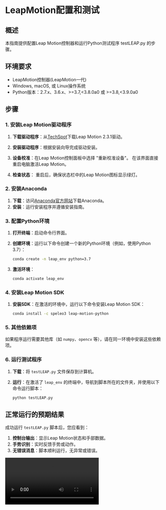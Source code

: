 # LeapMotion配置和测试

## 概述

本指南提供配置Leap Motion控制器和运行Python测试程序 testLEAP.py 的步骤。

## 环境要求

- LeapMotion控制器(LeapMotion一代)
- Windows, macOS, 或 Linux操作系统
- Python版本：2.7.x、3.6.x、>=3.7,<3.8.0a0 或 >=3.8,<3.9.0a0

## 步骤


### 1. 安装Leap Motion驱动程序

1. **下载驱动程序**：从[TechSpot](https://www.techspot.com/downloads/6701-leap-motion.html)下载Leap Motion 2.3.1驱动。

2. **安装驱动程序**：根据安装向导完成驱动安装。

3. **设备校准**：在Leap Motion控制面板中选择 "重新校准设备"。 在该界面直接重启电脑激活Leap Motion。

4. **检查状态**： 重启后，确保状态栏中的Leap Motion图标显示绿灯。


### 2. 安装Anaconda

1. **下载**：访问[Anaconda官方网站](https://www.anaconda.com/products/individual)下载Anaconda。
2. **安装**：运行安装程序并遵循安装指南。

### 3. 配置Python环境

1. **打开终端**：启动命令行界面。
2. **创建环境**：运行以下命令创建一个新的Python环境（例如，使用Python 3.7）：

   ```bash
   conda create -n leap_env python=3.7
   ```
3. **激活环境**：

   ```bash
   conda activate leap_env
   ```

### 4. 安装Leap Motion SDK

1. **安装SDK**：在激活的环境中，运行以下命令安装Leap Motion SDK：

   ```bash
   conda install -c speleo3 leap-motion-python
   ```

### 5. 其他依赖项

如果程序运行需要其他库（如 `numpy`、`opencv` 等），请在同一环境中安装这些依赖项。

### 6. 运行测试程序

1. **下载**：将 `testLEAP.py` 文件保存到计算机。
2. **运行**：在激活了 `leap_env` 的终端中，导航到脚本所在的文件夹，并使用以下命令运行脚本：

   ```bash
   python testLEAP.py
   ```

## 正常运行的预期结果

成功运行 `testLEAP.py` 脚本后，您应看到：

1. **控制台输出**：显示Leap Motion状态和手部数据。
2. **手势识别**：实时反馈手势或动作。
3. **无错误消息**：脚本顺利运行，无异常或错误。

<video src="LEAPtest.mp4" preview-src="LEAPtest.jpg"/>

## 故障排除

- 确保Leap Motion控制器被正确识别。
- 如遇Leap Motion SDK问题，检查Python版本兼容性。
- 运行脚本错误时，确认所有依赖库已安装。

## 配置参考

[Leap Motion SDK (Python modules only)leap-motion-python `2.3.1+31549`](https://anaconda.org/speleo3/leap-motion-python)
